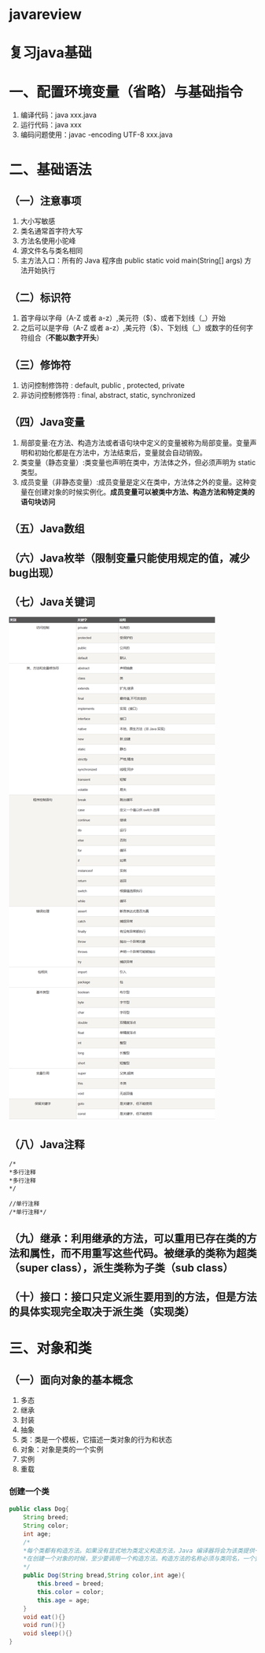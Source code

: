 # javareview
# 复习java基础

# 一、配置环境变量（省略）与基础指令
1. 编译代码：java xxx.java
2. 运行代码：java xxx
3. 编码问题使用：javac -encoding UTF-8 xxx.java

# 二、基础语法
## （一）注意事项
1. 大小写敏感
2. 类名通常首字符大写
3. 方法名使用小驼峰
4. 源文件名与类名相同
5. 主方法入口：所有的 Java 程序由 public static void main(String[] args) 方法开始执行

## （二）标识符
1. 首字母以字母（A-Z 或者 a-z）,美元符（$）、或者下划线（_）开始
2. 之后可以是字母（A-Z 或者 a-z）,美元符（$）、下划线（_）或数字的任何字符组合（**不能以数字开头**）

## （三）修饰符
1. 访问控制修饰符 : default, public , protected, private
2. 非访问控制修饰符 : final, abstract, static, synchronized

## （四）Java变量
1. 局部变量:在方法、构造方法或者语句块中定义的变量被称为局部变量。变量声明和初始化都是在方法中，方法结束后，变量就会自动销毁。
2. 类变量（静态变量）:类变量也声明在类中，方法体之外，但必须声明为 static 类型。
3. 成员变量（非静态变量）:成员变量是定义在类中，方法体之外的变量。这种变量在创建对象的时候实例化。**成员变量可以被类中方法、构造方法和特定类的语句块访问**

## （五）Java数组

## （六）Java枚举（限制变量只能使用规定的值，减少bug出现）

## （七）Java关键词
![alt Java关键词](https://github.com/Angryniu/javareview/blob/main/java%E5%85%B3%E9%94%AE%E5%AD%97.png)

## （八）Java注释
```
/*
*多行注释
*多行注释
*/
```
```
//单行注释
/*单行注释*/
```

## （九）继承：利用继承的方法，可以重用已存在类的方法和属性，而不用重写这些代码。被继承的类称为超类（super class），派生类称为子类（sub class）

## （十）接口：接口只定义派生要用到的方法，但是方法的具体实现完全取决于派生类（实现类）

# 三、对象和类
## （一）面向对象的基本概念
1. 多态
2. 继承
3. 封装
4. 抽象
5. 类：类是一个模板，它描述一类对象的行为和状态
6. 对象：对象是类的一个实例
7. 实例
8. 重载
   
### 创建一个类
```java
public class Dog{
    String breed;
    String color;
    int age;
    /*
    *每个类都有构造方法。如果没有显式地为类定义构造方法，Java 编译器将会为该类提供一个默认构造方法。
    *在创建一个对象的时候，至少要调用一个构造方法。构造方法的名称必须与类同名，一个类可以有多个构造方法。
    */
    public Dog(String bread,String color,int age){ 
        this.breed = breed;
        this.color = color;
        this.age = age;
    }
    void eat(){}
    void run(){}
    void sleep(){}
}
```
